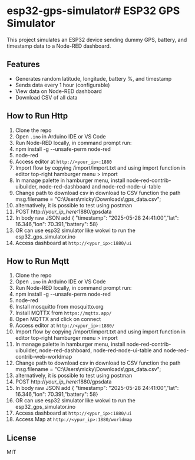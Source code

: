 # esp32-gps-simulator# ESP32 GPS Simulator

This project simulates an ESP32 device sending dummy GPS, battery, and timestamp data to a Node-RED dashboard.

## Features

- Generates random latitude, longitude, battery %, and timestamp
- Sends data every 1 hour (configurable)
- View data on Node-RED dashboard
- Download CSV of all data

## How to Run Http

1. Clone the repo
2. Open `.ino` in Arduino IDE or VS Code
3. Run Node-RED locally, in command prompt run:
4. npm install -g --unsafe-perm node-red
5. node-red
6. Access editor at `http://<your_ip>:1880`
7. Import flow by copying /import/import.txt and using import function in editor top-right hamburger menu > import 
8. In manage palette in hamburger menu, install node-red-contrib-uibuilder, node-red-dashboard and node-red-node-ui-table
9. Change path to download csv in download to CSV function the path msg.filename = "C:\\Users\\micky\\Downloads\\gps_data.csv";
10. alternatively, it is possible to test using postman
11. POST http://*your_ip_here*:1880/gpsdata
12. In body raw JSON add { "timestamp": "2025-05-28 24:41:00","lat": 16.346,"lon": 70.391,"battery": 58}
13. OR can use esp32 simulator like wokwi to run the esp32_gps_simulator.ino 
14. Access dashboard at `http://<ypur_ip>:1880/ui`

## How to Run Mqtt

1. Clone the repo
2. Open `.ino` in Arduino IDE or VS Code
3. Run Node-RED locally, in command prompt run:
4. npm install -g --unsafe-perm node-red
5. node-red
6. Install mosquitto from mosquitto.org
7. Install MQTTX from `https://mqttx.app/`
8. Open MQTTX and click on connect
9. Access editor at `http://<ypur_ip>:1880/`
10. Import flow by copying /import/import.txt and using import function in editor top-right hamburger menu > import 
11. In manage palette in hamburger menu, install node-red-contrib-uibuilder, node-red-dashboard, node-red-node-ui-table and node-red-contrib-web-worldmap
12. Change path to download csv in download to CSV function the path msg.filename = "C:\\Users\\micky\\Downloads\\gps_data.csv";
13. alternatively, it is possible to test using postman
14. POST http://*your_ip_here*:1880/gpsdata
15. In body raw JSON add { "timestamp": "2025-05-28 24:41:00","lat": 16.346,"lon": 70.391,"battery": 58}
16. OR can use esp32 simulator like wokwi to run the esp32_gps_simulator.ino 
17. Access dashboard at `http://<ypur_ip>:1880/ui`
18. Access Map at `http://<ypur_ip>:1880/worldmap`


## License

MIT